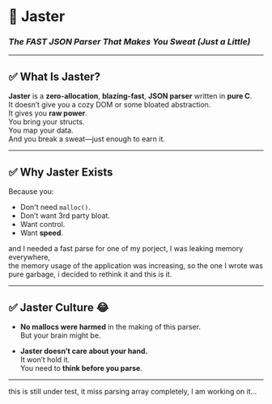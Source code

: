 # 🚀 Jaster  
### *The FAST JSON Parser That Makes You Sweat (Just a Little)*

---

## ✅ What Is Jaster?

**Jaster** is a **zero-allocation**, **blazing-fast**, **JSON parser** written in **pure C**.  
It doesn’t give you a cozy DOM or some bloated abstraction.  
It gives you **raw power**.  
You bring your structs.  
You map your data.  
And you break a sweat—just enough to earn it.

---

## ✅ Why Jaster Exists  
Because you:
- Don't need `malloc()`.
- Don’t want 3rd party bloat.
- Want control.
- Want **speed**.

and I needed a fast parse for one of my porject, I was leaking memory everywhere,  
the memory usage of the application was increasing, so the one I wrote was pure garbage,
i decided to rethink it and this is it.

---

## ✅ Jaster Culture 😂
- **No mallocs were harmed** in the making of this parser.  
  But your brain might be.
  
- **Jaster doesn’t care about your hand.**  
  It won’t hold it.  
  You need to **think before you parse**.

---

this is still under test, it miss parsing array completely,
I am working on it...

